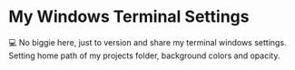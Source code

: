 # My Windows Terminal Settings

💻 No biggie here, just to version and share my terminal windows settings. Setting home path of my projects folder, background colors and opacity.
